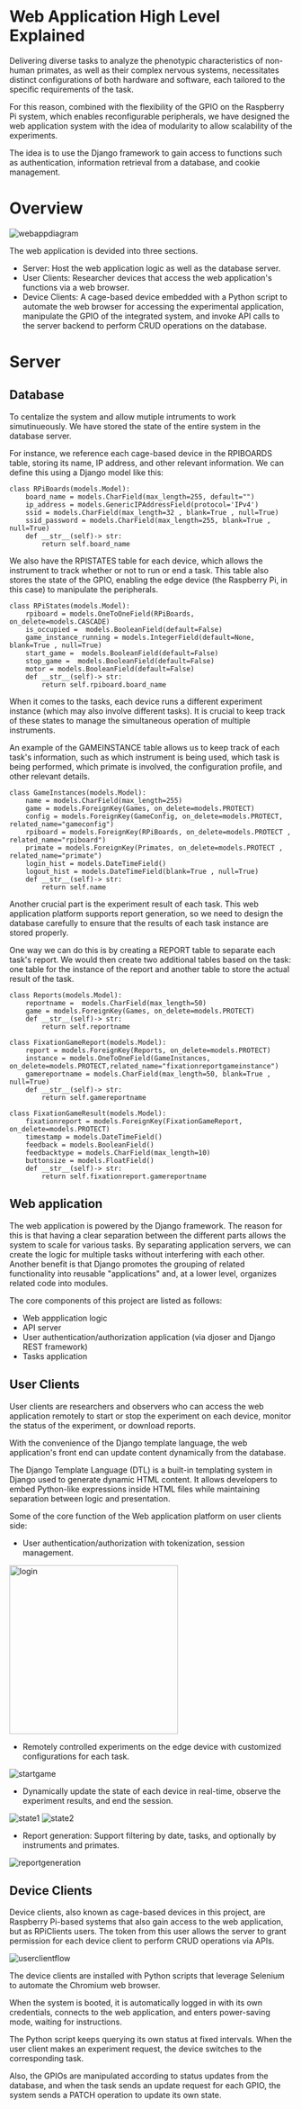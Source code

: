 # Web Application High Level Explained

Delivering diverse tasks to analyze the phenotypic characteristics of non-human primates, as well as their complex nervous systems, necessitates distinct configurations of both hardware and software, each tailored to the specific requirements of the task.

For this reason, combined with the flexibility of the GPIO on the Raspberry Pi system, which enables reconfigurable peripherals, we have designed the web application system with the idea of modularity to allow scalability of the experiments.

The idea is to use the Django framework to gain access to functions such as authentication, information retrieval from a database, and cookie management.

# Overview

<img src="https://raw.githubusercontent.com/BeACoN-Lab-Med-Chula/PrimatesBehaviorWebApp/refs/heads/gh-pages/images/WebAppDiagram.jpg" alt="webappdiagram" />

The web application is devided into three sections.

- Server: Host the web application logic as well as the database server.
- User Clients: Researcher devices that access the web application's functions via a web browser.
- Device Clients: A cage-based device embedded with a Python script to automate the web browser for accessing the experimental application, manipulate the GPIO of the integrated system, and invoke API calls to the server backend to perform CRUD operations on the database.


# Server 

## Database

To centalize the system and allow mutiple intruments to work simutinueously. We have stored the state of the entire system in the database server.

For instance, we reference each cage-based device in the RPIBOARDS table, storing its name, IP address, and other relevant information. We can define this using a Django model like this:

```
class RPiBoards(models.Model):
    board_name = models.CharField(max_length=255, default="")  
    ip_address = models.GenericIPAddressField(protocol='IPv4') 
    ssid = models.CharField(max_length=32 , blank=True , null=True) 
    ssid_password = models.CharField(max_length=255, blank=True , null=True)  
    def __str__(self)-> str:
	    return self.board_name

```

We also have the RPISTATES table for each device, which allows the instrument to track whether or not to run or end a task. This table also stores the state of the GPIO, enabling the edge device (the Raspberry Pi, in this case) to manipulate the peripherals.

```
class RPiStates(models.Model):
    rpiboard = models.OneToOneField(RPiBoards, on_delete=models.CASCADE)
    is_occupied =  models.BooleanField(default=False)
    game_instance_running = models.IntegerField(default=None,  blank=True , null=True) 
    start_game =  models.BooleanField(default=False)
    stop_game =  models.BooleanField(default=False)
    motor = models.BooleanField(default=False)
    def __str__(self)-> str:
	    return self.rpiboard.board_name
```

When it comes to the tasks, each device runs a different experiment instance (which may also involve different tasks). It is crucial to keep track of these states to manage the simultaneous operation of multiple instruments.

An example of the GAMEINSTANCE table allows us to keep track of each task's information, such as which instrument is being used, which task is being performed, which primate is involved, the configuration profile, and other relevant details.

```
class GameInstances(models.Model):
    name = models.CharField(max_length=255)
    game = models.ForeignKey(Games, on_delete=models.PROTECT)
    config = models.ForeignKey(GameConfig, on_delete=models.PROTECT, related_name="gameconfig")
    rpiboard = models.ForeignKey(RPiBoards, on_delete=models.PROTECT , related_name="rpiboard")
    primate = models.ForeignKey(Primates, on_delete=models.PROTECT , related_name="primate")
    login_hist = models.DateTimeField()
    logout_hist = models.DateTimeField(blank=True , null=True)
    def __str__(self)-> str:
	    return self.name
```

Another crucial part is the experiment result of each task. This web application platform supports report generation, so we need to design the database carefully to ensure that the results of each task instance are stored properly.

One way we can do this is by creating a REPORT table to separate each task's report. We would then create two additional tables based on the task: one table for the instance of the report and another table to store the actual result of the task.

```
class Reports(models.Model):
    reportname =  models.CharField(max_length=50)
    game = models.ForeignKey(Games, on_delete=models.PROTECT)
    def __str__(self)-> str:
	    return self.reportname

class FixationGameReport(models.Model):
    report = models.ForeignKey(Reports, on_delete=models.PROTECT)
    instance = models.OneToOneField(GameInstances, on_delete=models.PROTECT,related_name="fixationreportgameinstance")
    gamereportname = models.CharField(max_length=50, blank=True , null=True)
    def __str__(self)-> str:
	    return self.gamereportname
    
class FixationGameResult(models.Model):
    fixationreport = models.ForeignKey(FixationGameReport, on_delete=models.PROTECT)
    timestamp = models.DateTimeField()
    feedback = models.BooleanField()
    feedbacktype = models.CharField(max_length=10)
    buttonsize = models.FloatField()
    def __str__(self)-> str:
	    return self.fixationreport.gamereportname

```
## Web application 
The web application is powered by the Django framework. The reason for this is that having a clear separation between the different parts allows the system to scale for various tasks. By separating application servers, we can create the logic for multiple tasks without interfering with each other. Another benefit is that Django promotes the grouping of related functionality into reusable "applications" and, at a lower level, organizes related code into modules.

The core components of this project are listed as follows:

- Web appplication logic
- API server
- User authentication/authorization application (via djoser and Django REST framework)
- Tasks application

## User Clients

User clients are researchers and observers who can access the web application remotely to start or stop the experiment on each device, monitor the status of the experiment, or download reports.

With the convenience of the Django template language, the web application's front end can update content dynamically from the database.

The Django Template Language (DTL) is a built-in templating system in Django used to generate dynamic HTML content. It allows developers to embed Python-like expressions inside HTML files while maintaining separation between logic and presentation.

Some of the core function of the Web application platform on user clients side:

- User authentication/authorization with tokenization, session management.</br>
<img src="https://raw.githubusercontent.com/BeACoN-Lab-Med-Chula/PrimatesBehaviorWebApp/refs/heads/gh-pages/images/login.png" alt="login" width="300"/>

- Remotely controlled experiments on the edge device with customized configurations for each task.
<img src="https://raw.githubusercontent.com/BeACoN-Lab-Med-Chula/PrimatesBehaviorWebApp/refs/heads/gh-pages/images/startgame.png" alt="startgame" />

- Dynamically update the state of each device in real-time, observe the experiment results, and end the session.
<img src="https://raw.githubusercontent.com/BeACoN-Lab-Med-Chula/PrimatesBehaviorWebApp/refs/heads/gh-pages/images/state1.png" alt="state1" />
<img src="https://raw.githubusercontent.com/BeACoN-Lab-Med-Chula/PrimatesBehaviorWebApp/refs/heads/gh-pages/images/state2.png" alt="state2" />

- Report generation: Support filtering by date, tasks, and optionally by instruments and primates.
<img src="https://raw.githubusercontent.com/BeACoN-Lab-Med-Chula/PrimatesBehaviorWebApp/refs/heads/gh-pages/images/reportgeneration.png" alt="reportgeneration" />


## Device Clients

Device clients, also known as cage-based devices in this project, are Raspberry Pi-based systems that also gain access to the web application, but as RPiClients users. The token from this user allows the server to grant permission for each device client to perform CRUD operations via APIs.

<img src="https://raw.githubusercontent.com/BeACoN-Lab-Med-Chula/PrimatesBehaviorWebApp/refs/heads/gh-pages/images/userclientflow.png" alt="userclientflow" />

The device clients are installed with Python scripts that leverage Selenium to automate the Chromium web browser.

When the system is booted, it is automatically logged in with its own credentials, connects to the web application, and enters power-saving mode, waiting for instructions.

The Python script keeps querying its own status at fixed intervals. When the user client makes an experiment request, the device switches to the corresponding task.

Also, the GPIOs are manipulated according to status updates from the database, and when the task sends an update request for each GPIO, the system sends a PATCH operation to update its own state.